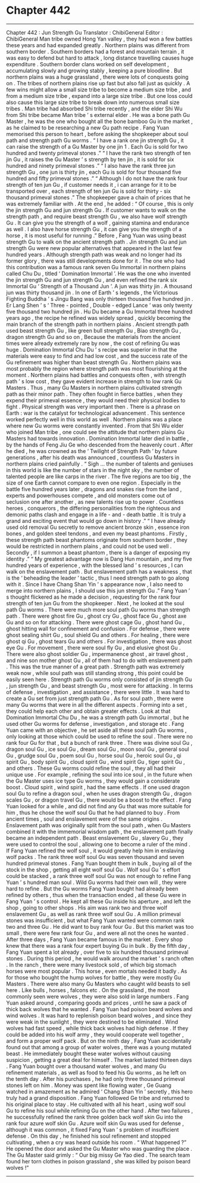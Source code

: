 
# Chapter 442


---

Chapter 442 : Jun Strength Gu
Translator :
ChibiGeneral
Editor :
ChibiGeneral
Man tribe owned Hong Yan valley , they had won a few battles these years and had expanded greatly .
Northern plains was different from southern border .
Southern borders had a forest and mountain terrain , it was easy to defend but hard to attack , long distance travelling causes huge expenditure . Southern border clans worked on self development , accumulating slowly and growing stably , keeping a pure bloodline .
But northern plains was a huge grassland , there were lots of conquests going on . The tribes of northern plains rise up fast but also fall just as quickly . A few wins might allow a small size tribe to become a medium size tribe , and from a medium size tribe , expand into a large size tribe . But one loss could also cause this large size tribe to break down into numerous small size tribes .
Man tribe had absorbed Shi tribe recently , and the elder Shi Wu from Shi tribe became Man tribe ’ s external elder .
He was a bone path Gu Master , he was the one who bought all the bone bamboo Gu in the market , as he claimed to be researching a new Gu path recipe .
Fang Yuan memorised this person to heart , before asking the shopkeeper about soul path and strength path Gu worms .
“ I have a rank one jin strength Gu , it can raise the strength of a Gu Master by one
jin
1
. Each Gu is sold for two hundred and twenty primeval stones .”
“ I have the rank two strength of ten jin Gu , it raises the Gu Master ’ s strength by ten jin , it is sold for six hundred and ninety primeval stones .”
“ I also have the rank three jun strength Gu , one jun is thirty jin , each Gu is sold for four thousand five hundred and fifty primeval stones .”
“ Although I do not have the rank four strength of ten jun Gu , if customer needs it , i can arrange for it to be transported over , each strength of ten jun Gu is sold for thirty - six thousand primeval stones .”
The shopkeeper gave a chain of prices that he was extremely familiar with .
At the end , he added : “ Of course , this is only the jin strength Gu and jun strength Gu . If customer wants to walk on the strength path , and require beast strength Gu , we also have wolf strength Gu . It can give you the strength of a wolf , gaining stamina and endurance as well . I also have horse strength Gu , it can give you the strength of a horse , it is most useful for running .”
Before , Fang Yuan was using beast strength Gu to walk on the ancient strength path . Jin strength Gu and jun strength Gu were new popular alternatives that appeared in the last few hundred years .
Although strength path was weak and no longer had its former glory , there was still developments done for it .
The one who had this contribution was a famous rank seven Gu Immortal in northern plains called Chu Du , titled ‘ Domination Immortal ’. He was the one who invented the jin strength Gu and jun strength Gu , and even refined the rank six Immortal Gu ‘ Strength of a Thousand Jun ’.
A jun was thirty jin .
A thousand jun was thirty thousand jin .
In one of Earth ’ s legends , the Victorious Fighting Buddha ’ s Jingu Bang was only thirteen thousand five hundred jin . Er Lang Shen ’ s ‘ Three - pointed , Double - edged Lance ’ was only twenty five thousand two hundred jin .
Hu Du became a Gu Immortal three hundred years ago , the recipe he refined was widely spread , quickly becoming the main branch of the strength path in northern plains .
Ancient strength path used beast strength Gu , like green bull strength Gu , Biao strength Gu , dragon strength Gu and so on , Because the materials from the ancient times were already extremely rare by now , the cost of refining Gu was huge .
Domination Immortal Chu Du ’ s recipe was superior in that the materials were easy to find and had low cost , and the success rate of the Gu refinement was higher than beast strength Gu .
Northern plains was most probably the region where strength path was most flourishing at the moment . Northern plains had battles and conquests often , with strength path ’ s low cost , they gave evident increase in strength to low rank Gu Masters .
Thus , many Gu Masters in northern plains cultivated strength path as their minor path .
They often fought in fierce battles , when they expend their primeval essence , they would need their physical bodies to fight . Physical strength was very important then .
There is a phrase on Earth : war is the catalyst for technological advancement . This sentence worked perfectly well in this world as well . Northern plains was a place where new Gu worms were constantly invented .
From that Shi Wu elder who joined Man tribe , one could see the attitude that northern plains Gu Masters had towards innovation .
Domination Immortal later died in battle , by the hands of Feng Jiu Ge who descended from the heavenly court . After he died , he was crowned as the ‘ Twilight of Strength Path ’ by future generations , after his death was announced , countless Gu Masters in northern plains cried painfully .
“ Sigh … the number of talents and geniuses in this world is like the number of stars in the night sky , the number of talented people are like carps in the river . The five regions are too big , the size of one Earth cannot compare to even one region . Especially in the battle five hundred years later , dragons and snakes rise from the land , experts and powerhouses compete , and old monsters come out of seclusion one after another , as new talents rise up to power . Countless heroes , conquerors , the differing personalities from the righteous and demonic paths clash and engage in a life - and - death battle . It is truly a grand and exciting event that would go down in history .”
“ I have already used old removal Gu secretly to remove ancient bronze skin , essence iron bones , and golden steel tendons , and even my beast phantoms . Firstly , these strength path beast phantoms originate from southern border , they would be restricted in northern plains , and could not be used well . Secondly , if I summon a beast phantom , there is a danger of exposing my identity .”
“ My greatest advantage now is Dang Hun mountain , and my five hundred years of experience , with the blessed land ’ s resources , I can walk on the enslavement path . But enslavement path has a weakness , that is the ‘ beheading the leader ’ tactic , thus I need strength path to go along with it . Since I have Chang Shan Yin ’ s appearance now , I also need to merge into northern plains , I should use this jun strength Gu .”
Fang Yuan ’ s thought flickered as he made a decision , requesting for the rank four strength of ten jun Gu from the shopkeeper .
Next , he looked at the soul path Gu worms .
There were much more soul path Gu worms than strength path .
There were ghost fire Gu , ghost cry Gu , ghost face Gu , ghost axe Gu and so on for attacking . There were ghost cage Gu , ghost hand Gu , ghost hitting wall for confinement and confusion .
For defense , there were ghost sealing shirt Gu , soul shield Gu and others . For healing , there were ghost qi Gu , ghost tears Gu and others . For investigation , there was ghost eye Gu . For movement , there were soul fly Gu , and elusive ghost Gu .
There were also ghost soldier Gu , impermanence ghost , air travel ghost , and nine son mother ghost Gu , all of them had to do with enslavement path .
This was the true manner of a great path .
Strength path was extremely weak now , while soul path was still standing strong , this point could be easily seen here .
Strength path Gu worms only consisted of jin strength Gu , jun strength Gu , and beast strength Gu , most were for attacking . In terms of defense , investigation , and assistance , there were little . It was hard to create a Gu set from just strength path Gu .
As for soul path , there were many Gu worms that were in all the different aspects . Forming into a set , they could help each other and obtain greater effects .
Look at that Domination Immortal Chu Du , he was a strength path Gu immortal , but he used other Gu worms for defense , investigation , and storage etc .
Fang Yuan came with an objective , he set aside all these soul path Gu worms , only looking at those which could be used to refine the soul .
There were no rank four Gu for that , but a bunch of rank three .
There was divine soul Gu , dragon soul Gu , ice soul Gu , dream soul Gu , moon soul Gu , general soul Gu , grudge soul Gu , poem soul Gu , horse soul Gu , heroic soul Gu , qi spirit Gu , body spirit Gu , cloud spirit Gu , wind spirit Gu , tiger spirit Gu , and others .
These Gu worms could refine the soul , they all had their unique use .
For example , refining the soul into ice soul , in the future when the Gu Master uses ice type Gu worms , they would gain a considerate boost . Cloud spirit , wind spirit , had the same effects .
If one used dragon soul Gu to refine a dragon soul , when he uses dragon strength Gu , dragon scales Gu , or dragon travel Gu , there would be a boost to the effect .
Fang Yuan looked for a while , and did not find any Gu that was more suitable for him , thus he chose the wolf soul Gu that he had planned to buy .
From ancient times , soul and enslavement were of the same origins .
Enslavement path was originally split from the soul path , when Gu Masters combined it with the immemorial wisdom path , the enslavement path finally became an independent path .
Beast enslavement Gu , slavery Gu , they were used to control the soul , allowing one to become a ruler of the mind .
If Fang Yuan refined the wolf soul , it would greatly help him in enslaving wolf packs .
The rank three wolf soul Gu was seven thousand and seven hundred primeval stones . Fang Yuan bought them in bulk , buying all of the stock in the shop , getting all eight wolf soul Gu .
Wolf soul Gu ’ s effort could be stacked , a rank three wolf soul Gu was not enough to refine Fang Yuan ’ s hundred man soul .
Wild Gu worms had their own will , they were hard to refine . But the Gu worms Fang Yuan bought had already been refined by others , thus when the transaction ended , all these Gu were in Fang Yuan ’ s control .
He kept all these Gu inside his aperture , and left the shop , going to other shops .
His aim was rank two and three wolf enslavement Gu , as well as rank three wolf soul Gu .
A million primeval stones was insufficient , but what Fang Yuan wanted were common rank two and three Gu .
He did want to buy rank four Gu .
But this market was too small , there were few rank four Gu , and were all not the ones he wanted .
After three days , Fang Yuan became famous in the market . Every shop knew that there was a rank four expert buying Gu in bulk .
By the fifth day , Fang Yuan spent a lot already , over five to six hundred thousand primeval stones .
During this period , he would walk around the market ’ s ranch often .
In the ranch , there were many livestock sold , of which big stomach horses were most popular . This horse , even mortals needed it badly . As for those who bought the hump wolves for battle , they were mostly Gu Masters .
There were also many Gu Masters who caught wild beasts to sell here . Like bulls , horses , falcons etc . On the grassland , the most commonly seen were wolves , they were also sold in large numbers .
Fang Yuan asked around , comparing goods and prices , until he saw a pack of thick back wolves that he wanted .
Fang Yuan had poison beard wolves and wind wolves . It was hard to replenish poison beard wolves , and since they were weak in the sunlight , they were destined to be eliminated . Wind wolves had fast speed , while thick back wolves had high defense . If they could be added into his wolf army , they would cooperate well together , and form a proper wolf pack .
But on the ninth day , Fang Yuan accidentally found out that among a group of water wolves , there was a young mutated beast .
He immediately bought these water wolves without causing suspicion , getting a great deal for himself .
The market lasted thirteen days .
Fang Yuan bought over a thousand water wolves , and many Gu refinement materials , as well as food to feed his Gu worms , as he left on the tenth day .
After his purchases , he had only three thousand primeval stones left on him .
Money was spent like flowing water , Ge Guang watched in amazement as he admired ‘ Chang Shan Yin ’ secretly , this hero truly had a grand disposition .
Fang Yuan followed Ge tribe and returned to his original place to stay .
He cultivated with all his heart , using wolf soul Gu to refine his soul while refining Gu on the other hand .
After two failures , he successfully refined the rank three golden back wolf skin Gu into the rank four azure wolf skin Gu .
Azure wolf skin Gu was used for defense , although it was common , it fixed Fang Yuan ’ s problem of insufficient defense .
On this day , he finished his soul refinement and stopped cultivating , when a cry was heard outside his room .
“ What happened ?” He opened the door and asked the Gu Master who was guarding the place .
The Gu Master said grimly : “ Our big missy Ge Yao died . The search team found her torn clothes in poison grassland , she was killed by poison beard wolves !”

---


